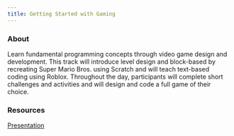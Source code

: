 ```yaml
---
title: Getting Started with Gaming
---
```

### **About**
Learn fundamental programming concepts through video game design and development. This track will introduce level design and block-based by recreating Super Mario Bros. using Scratch and will teach text-based coding using Roblox. Throughout the day, participants will complete short challenges and activities and will design and code a full game of their choice.

### **Resources**
[Presentation](https://developer.roblox.com/)
